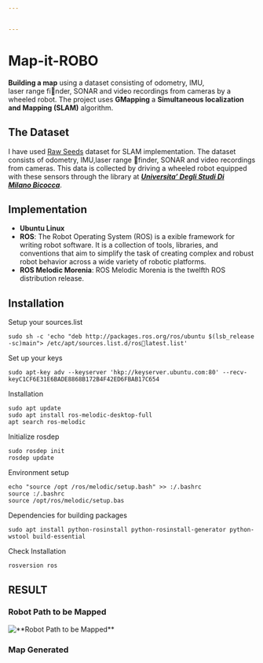 ```yaml
---


---
```


<h1 id="map-it-robo">Map-it-ROBO</h1>
<p><strong>Building a map</strong> using a dataset consisting of odometry, IMU,<br>
laser range finder, SONAR and video recordings from cameras by a wheeled robot. The project uses <strong>GMapping</strong> a <strong>Simultaneous localization and Mapping (SLAM)</strong> algorithm.</p>
<h2 id="the-dataset">The Dataset</h2>
<p>I have used <a href="http://www.rawseeds.org/rs/datasets/view//6">Raw Seeds</a> dataset for SLAM implementation. The dataset consists of odometry, IMU,laser range finder, SONAR and video recordings from cameras. This data is collected by driving a wheeled robot equipped with these sensors through the library at <a href="http://www.rawseeds.org/rs/capture_sessions/view/5"><em><strong>Universita’ Degli Studi Di<br>
Milano Bicocca</strong></em></a>.</p>
<h2 id="implementation">Implementation</h2>
<ul>
<li><strong>Ubuntu Linux</strong></li>
<li><strong>ROS</strong>: The Robot Operating System (ROS) is a exible framework for writing robot software. It is a collection of tools, libraries, and conventions that aim to simplify the task of creating complex and robust robot behavior across a wide variety of robotic platforms.</li>
<li><strong>ROS Melodic Morenia</strong>: ROS Melodic Morenia is the twelfth ROS distribution release.</li>
</ul>
<h2 id="installation">Installation</h2>
<p>Setup your sources.list</p>
<pre><code>sudo sh -c 'echo "deb http://packages.ros.org/ros/ubuntu $(lsb_release -sc)main"&gt; /etc/apt/sources.list.d/ros􀀀latest.list'
</code></pre>
<p>Set up your keys</p>
<pre><code>sudo apt-key adv --keyserver 'hkp://keyserver.ubuntu.com:80' --recv-keyC1CF6E31E6BADE8868B172B4F42ED6FBAB17C654
</code></pre>
<p>Installation</p>
<p><code>sudo apt update</code><br>
<code>sudo apt install ros-melodic-desktop-full</code><br>
<code>apt search ros-melodic</code></p>
<p>Initialize rosdep</p>
<p><code>sudo rosdep init</code><br>
<code>rosdep update</code></p>
<p>Environment setup</p>
<p><code>echo "source /opt /ros/melodic/setup.bash" &gt;&gt; :/.bashrc</code><br>
<code>source :/.bashrc</code><br>
<code>source /opt/ros/melodic/setup.bas</code></p>
<p>Dependencies for building packages</p>
<p><code>sudo apt install python-rosinstall python-rosinstall-generator python-wstool build-essential</code></p>
<p>Check Installation</p>
<p><code>rosversion ros</code></p>
<h2 id="result">RESULT</h2>
<h3 id="robot-path-to-be-mapped"><strong>Robot Path to be Mapped</strong></h3>
<p><img src="https://lh3.googleusercontent.com/proxy/FjEO0QHG8vGk70XtJolNqTV8vGg5W0H-Q0q3YsNhHuRasTTRueEramXJYaGIG_p7B_SBvq_r_ZgLqzLsDMgZl_TjluyYHhs5Peo9IZoQvapo86pN1I7XCPVsVaExDC64hqmLPrq_" alt="**Robot Path to be Mapped**"></p>
<h3 id="map-generated"><strong>Map Generated</strong></h3>


